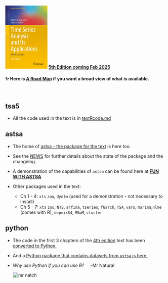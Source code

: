 <img src="cover.jpg" alt="tsa5"  height="200" >  [__5th Edition coming Feb 2025__](https://link.springer.com/book/9783031705830)

 #### &#10024; Here is [A Road Map](https://nickpoison.github.io/) if you want a broad view of what is available.

 <br/>



## tsa5 

- All the  code used in the text  is in [textRcode.md](https://github.com/nickpoison/tsa5/blob/master/textRcode.md)


## astsa

- The home of [astsa - the package for the text](https://github.com/nickpoison/astsa) is here too.

- See the [NEWS](https://github.com/nickpoison/astsa/blob/master/NEWS.md) for further details about the state of the package and the changelog.

- A demonstration of the capabilities of `astsa` can be found here at [**FUN WITH ASTSA**](https://github.com/nickpoison/astsa/blob/master/fun_with_astsa/fun_with_astsa.md)

- Other packages used in the text:

   - Ch 1 - 4: `xts` `zoo`, `dynlm` (used for a demonstration - not necessary to install)
   - Ch 5 - 7: `xts` `zoo`, `NTS`, `arfima`, `tseries`, `fGarch`, `TSA`, `vars`, `marima`,`nlme`  (comes with R), `depmixS4`, `MSwM`, `cluster`


## python 

- The code in the first 3 chapters of the  [4th edition](https://github.com/nickpoison/tsa4) text has been [converted to Python.](https://github.com/borisgarbuzov/tsa4-python/tree/master/src)  

- And a [Python package that contains datasets from `astsa` is here.](https://pypi.org/project/astsadata/)

- _Why use Python if you can use R?_ &nbsp; &nbsp; -Mr Natural

&emsp; &ensp;<img src="https://github.com/nickpoison/astsa/blob/master/fun_with_astsa/figs/tool.png" alt="mr natch">

